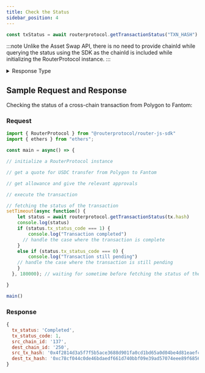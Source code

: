 ```yaml
---
title: Check the Status
sidebar_position: 4
---
```


```javascript
const txStatus = await routerprotocol.getTransactionStatus("TXN_HASH")
```

:::note
Unlike the Asset Swap API, there is no need to provide chainId while querying the status using the SDK as the chainId is included while initializing the RouterProtocol instance.
:::

<details>

<summary>Response Type</summary>

```javascript
interface TransactionStatus{
"tx_status":string,
"tx_status_code":number,
"src_chain_id":string,
"dest_chain_id":string,
"src_tx_hash":string,
"dest_tx_hash":string
}
```

</details>

## Sample Request and Response

Checking the status of a cross-chain transaction from Polygon to Fantom:

### Request

```javascript
import { RouterProtocol } from "@routerprotocol/router-js-sdk"
import { ethers } from "ethers";

const main = async() => {

// initialize a RouterProtocol instance

// get a quote for USDC transfer from Polygon to Fantom

// get allowance and give the relevant approvals

// execute the transaction

// fetching the status of the transaction
setTimeout(async function() {
    let status = await routerprotocol.getTransactionStatus(tx.hash) 
    console.log(status)
    if (status.tx_status_code === 1) {
        console.log("Transaction completed")
      // handle the case where the transaction is complete 
    }
    else if (status.tx_status_code === 0) {
        console.log("Transaction still pending")
    // handle the case where the transaction is still pending
    }
  }, 180000); // waiting for sometime before fetching the status of the transaction because it may take some time for the transaction to get indexed

}

main()
```

### Response

```javascript
{
  tx_status: 'Completed',
  tx_status_code: 1,
  src_chain_id: '137',
  dest_chain_id: '250',
  src_tx_hash: '0x4f2814d3a5f7f5b5ace3688d901fa0cd1bd65a0d04be4d81eaefcf5afcd4b2ff',
  dest_tx_hash: '0xc78cf044c0de46bdaedf661d740bbf09e39ad57074eee89f6856812fda06428f'
}
```